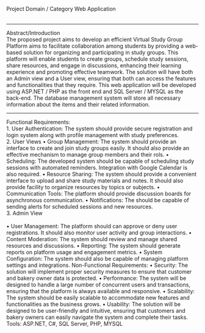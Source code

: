 Project Domain / Category Web Application<br> <br>
<hr>
Abstract/Introduction<br>
The proposed project aims to develop an efficient Virtual Study Group Platform aims to facilitate collaboration among students by providing a web-based solution for organizing and participating in study groups. This platform will enable students to create groups, schedule study sessions, share resources, and engage in discussions, enhancing their learning experience and promoting effective teamwork. The solution will have both an Admin view and a User view, ensuring that both can access the features and functionalities that they require. This web application will be developed using ASP.NET / PHP as the front end and SQL Server / MYSQL as the back-end. The database management system will store all necessary information about the items and their related information.<br>
<hr>
Functional Requirements: <br>
1. User Authentication: The system should provide secure registration and login system along with profile management with study preferences.
<br>
2. User Views
• Group Management: The system should provide an interface to create and join study groups easily. It should also provide an effective mechanism to manage group members and their rols.
• Scheduling: The developed system should be capable of scheduling study sessions with automated reminders. Integration with Google Calendar is also required.
• Resource Sharing: The system should provide a convenient interface to upload
and share study materials and notes. It should also provide facility to organize resources by topics or subjects.
• Communication Tools: The platform should provide discussion boards for asynchronous communication.
• Notifications: The should be capable of sending alerts for scheduled sessions and new resources.

<br>
3. Admin View <br><br>
• User Management: The platform should can approve or deny user registrations. It should also monitor user activity and group interactions.
• Content Moderation: The system should review and manage shared resources and discussions.
• Reporting: The system should generate reports on platform usage and engagement metrics.
• System Configuration: The system should also be capable of managing platform
settings and integrations.
Non-Functional Requirements:
• Security: The solution will implement proper security measures to ensure that
customer and bakery owner data is protected.
• Performance: The system will be designed to handle a large number of
concurrent users and transactions, ensuring that the platform is always
available and responsive.
• Scalability: The system should be easily scalable to accommodate new
features and functionalities as the business grows.
• Usability: The solution will be designed to be user-friendly and intuitive,
ensuring that customers and bakery owners can easily navigate the system and
complete their tasks.
<br>
Tools: ASP.NET, C#, SQL Server, PHP, MYSQL
